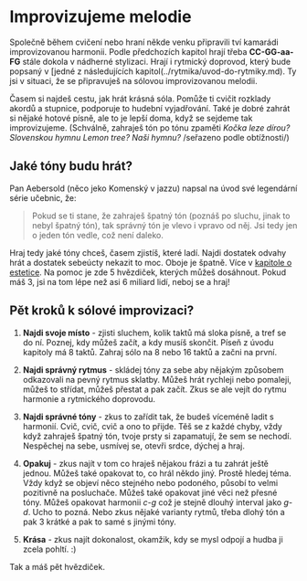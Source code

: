# Improvizujeme melodie

Společně během cvičení nebo hraní někde venku připravili tví kamarádi improvizovanou harmonii. Podle předchozích kapitol hrají třeba **CC-GG-aa-FG** stále dokola v nádherné stylizaci. Hrají i rytmický doprovod, který bude popsaný v [jedné z následujících kapitol(../rytmika/uvod-do-rytmiky.md). Ty jsi v situaci, že se připravuješ na sólovou improvizovanou melodii.

Časem si najdeš cestu, jak hrát krásná sóla. Pomůže ti cvičit rozklady akordů a stupnice, podporuje to hudební vyjadřování. Také je dobré zahrát si nějaké hotové písně, ale to je lepší doma, když se sejdeme tak improvizujeme. (Schválně, zahraješ tón po tónu zpaměti *Kočka leze dírou?* *Slovenskou hymnu* *Lemon tree?* *Naši hymnu?* /seřazeno podle obtížnosti/)

## Jaké tóny budu hrát?
Pan Aebersold (něco jeko Komenský v jazzu) napsal na úvod své legendární série učebnic, že:

> Pokud se ti stane, že zahraješ špatný tón (poznáš po sluchu, jinak to nebyl špatný tón), tak správný tón je vlevo i vpravo od něj. Jsi tedy jen o jeden tón vedle, což není daleko.

Hraj tedy jaké tóny chceš, časem zjistíš, které ladí. Najdi dostatek odvahy hrát a dostatek sebeúcty nekazit to moc. Oboje je špatně. Více v [kapitole o estetice](../estetika.md). Na pomoc je zde 5 hvězdiček, kterých můžeš dosáhnout. Pokud máš 3, jsi na tom lépe než asi 6 miliard lidí, neboj se a hraj! 

## Pět kroků k sólové improvizaci?
1. **Najdi svoje místo** - zjisti sluchem, kolik taktů má sloka písně, a tref se do ní. Poznej, kdy můžeš začít, a kdy musíš skončit. Píseň z úvodu kapitoly má 8 taktů. Zahraj sólo na 8 nebo 16 taktů a začni na první.

2. **Najdi správný rytmus** - skládej tóny za sebe aby nějakým způsobem odkazovali na pevný rytmus sklatby. Můžeš hrát rychleji nebo pomaleji, můžeš to střídat, můžeš přestat a pak začít. Zkus se ale vejít do rytmu harmonie a rytmického doprovodu.

3. **Najdi správné tóny** - zkus to zařídit tak, že budeš víceméně ladit s harmonií. Cvič, cvič, cvič a ono to přijde. Těš se z každé chyby, vždy když zahraješ špatný tón, tvoje prsty si zapamatují, že sem se nechodí. Nespěchej na sebe, usmívej se, otevři srdce, dýchej a hraj.

4. **Opakuj** - zkus najít v tom co hraješ nějakou frázi a tu zahrát ještě jednou. Můžeš také opakovat to, co hrál někdo jiný. Prostě hledej téma. Vždy když se objeví něco stejného nebo podoného, působí to velmi pozitivně na posluchače. Můžeš také opakovat jiné věci než přesné tóny. Můžeš opakovat harmonii *c-g* což je stejně dlouhý interval jako *g-d*. Ucho to pozná. Nebo zkus nějaké varianty rytmů, třeba dlohý tón a pak 3 krátké a pak to samé s jinými tóny.

5. **Krása** - zkus najít dokonalost, okamžik, kdy se mysl odpojí a hudba ji zcela pohltí. :)

Tak a máš pět hvězdiček. 
